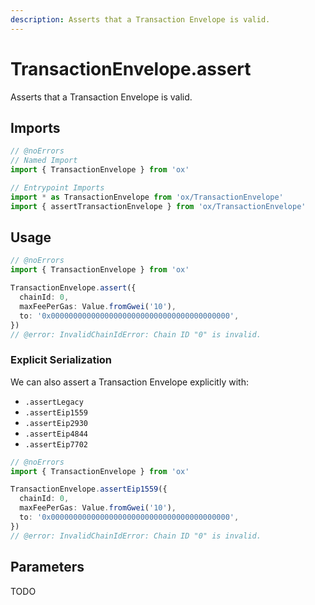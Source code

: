 ```yaml
---
description: Asserts that a Transaction Envelope is valid.
---
```


# TransactionEnvelope.assert

Asserts that a Transaction Envelope is valid.

## Imports

```ts twoslash
// @noErrors
// Named Import
import { TransactionEnvelope } from 'ox'

// Entrypoint Imports
import * as TransactionEnvelope from 'ox/TransactionEnvelope'
import { assertTransactionEnvelope } from 'ox/TransactionEnvelope'
```

## Usage

```ts twoslash
// @noErrors
import { TransactionEnvelope } from 'ox'

TransactionEnvelope.assert({
  chainId: 0,
  maxFeePerGas: Value.fromGwei('10'),
  to: '0x0000000000000000000000000000000000000000',
})
// @error: InvalidChainIdError: Chain ID "0" is invalid.
```

### Explicit Serialization

We can also assert a Transaction Envelope explicitly with:

- `.assertLegacy`
- `.assertEip1559`
- `.assertEip2930`
- `.assertEip4844`
- `.assertEip7702`

```ts twoslash
// @noErrors
import { TransactionEnvelope } from 'ox'

TransactionEnvelope.assertEip1559({
  chainId: 0,
  maxFeePerGas: Value.fromGwei('10'),
  to: '0x0000000000000000000000000000000000000000',
})
// @error: InvalidChainIdError: Chain ID "0" is invalid.
```

## Parameters

TODO